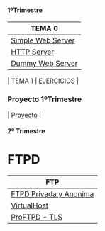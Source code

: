 #### 1ºTrimestre

| TEMA 0  |
| ------------- |
| [Simple Web Server](https://github.com/xRoxas07/SREI_2ASIR/blob/main/Simple%20server/doc.md)  |
| [HTTP Server](https://github.com/xRoxas07/SREI_2ASIR/blob/main/Server%20Python/doc.md)  |
| [Dummy Web Server](https://github.com/xRoxas07/SREI_2ASIR/blob/main/Dummy%20Server/doc.md)|

| TEMA 1 | [EJERCICIOS](https://drive.google.com/drive/folders/1AnQIuM_b6blyrKso_oyWSE_Bi02nbjMK?usp=sharing) |

### Proyecto 1ºTrimestre

| [Proyecto](https://github.com/xRoxas07/SREI_2ASIR/blob/main/Proyecto%201ºT/doc.md) |

#### 2º Trimestre

# FTPD
| FTP | 
| ------------- |
|  [FTPD Privada y Anonima](https://github.com/xRoxas07/SREI_2ASIR/blob/main/FTP%20Privado%20y%20Anonimo/doc.md)  |
|  [VirtualHost](https://github.com/xRoxas07/SREI_2ASIR/blob/main/Vitual%20HOST/doc.md)                           |
|  [ProFTPD - TLS](https://github.com/xRoxas07/SREI_2ASIR/blob/main/ProFTPD%20-%20TLS/doc.md)                     |
